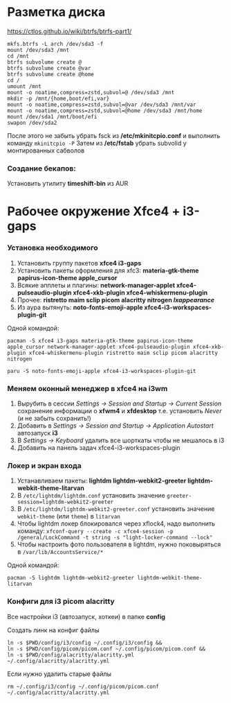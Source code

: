 # Разметка диска

https://ctlos.github.io/wiki/btrfs/btrfs-part1/

```
mkfs.btrfs -L arch /dev/sda3 -f
mount /dev/sda3 /mnt
cd /mnt
btrfs subvolume create @
btrfs subvolume create @var
btrfs subvolume create @home
cd /
umount /mnt
mount -o noatime,compress=zstd,subvol=@ /dev/sda3 /mnt
mkdir -p /mnt/{home,boot/efi,var}
mount -o noatime,compress=zstd,subvol=@var /dev/sda3 /mnt/var
mount -o noatime,compress=zstd,subvol=@home /dev/sda3 /mnt/home
mount /dev/sda1 /mnt/boot/efi
swapon /dev/sda2
```

После этого не забыть убрать fsck из **/etc/mkinitcpio.conf** и выполнить команду `mkinitcpio -P`
Затем из **/etc/fstab** убрать subvolid у монтированных сабволов

### Создание бекапов:

Установить утилиту **timeshift-bin** из AUR


# Рабочее окружение Xfce4 + i3-gaps

### Установка необходимого

1. Установить группу пакетов **xfce4 i3-gaps**
2. Установить пакеты оформления для xfc3: **materia-gtk-theme papirus-icon-theme apple_cursor**
3. Всякие апплеты и плагины: **network-manager-applet xfce4-pulseaudio-plugin xfce4-xkb-plugin xfce4-whiskermenu-plugin**
4. Прочее: **ristretto maim sclip picom alacritty nitrogen *lxappearance***
5. Из аура вытянуть: **noto-fonts-emoji-apple xfce4-i3-workspaces-plugin-git**

Одной командой:
```
pacman -S xfce4 i3-gaps materia-gtk-theme papirus-icon-theme apple_cursor network-manager-applet xfce4-pulseaudio-plugin xfce4-xkb-plugin xfce4-whiskermenu-plugin ristretto maim sclip picom alacritty nitrogen

paru -S noto-fonts-emoji-apple xfce4-i3-workspaces-plugin-git
```

### Меняем оконный менеджер в xfce4 на i3wm

1. Вырубить в сессии *Settings -> Session and Startup -> Current Session* сохранение информации о **xfwm4** и **xfdesktop** т.е. установить *Never* (и не забыть сохранить!)
2. Добавить в *Settings -> Session and Startup -> Application Autostart* автозапуск **i3**
3. В *Settings -> Keyboard* удалить все шорткаты чтобы не мешалось в i3
4. Добавить на панель задач xfce4-i3-workspaces-plugin

### Локер и экран входа

1. Устанавливаем пакеты: **lightdm lightdm-webkit2-greeter lightdm-webkit-theme-litarvan**
2. В `/etc/lightdm/lightdm.conf` установить значение `greeter-session=lightdm-webkit2-greeter`
3. В `/etc/lightdm/lightdm-webkit2-greeter.conf` установить значение `webkit-theme` (или `theme`) в `litarvan`
4. Чтобы lightdm локер блокировался через xflock4, надо выполнить команду: `xfconf-query --create -c xfce4-session -p /general/LockCommand -t string -s "light-locker-command --lock"`
5. Чтобы настроить фото пользователя в lightdm, нужно поковыряться в `/var/lib/AccountsService/*`

Одной командой:
```
pacman -S lightdm lightdm-webkit2-greeter lightdm-webkit-theme-litarvan
```

### Конфиги для i3 picom alacritty

Все настройки i3 (автозапуск, хоткеи) в папке **config**

Создать линк на конфиг файлы
```
ln -s $PWD/config/i3/config ~/.config/i3/config &&
ln -s $PWD/config/picom/picom.conf ~/.config/picom/picom.conf &&
ln -s $PWD/config/alacritty/alacritty.yml ~/.config/alacritty/alacritty.yml
```

Если нужно удалить старые файлы
```
rm ~/.config/i3/config ~/.config/picom/picom.conf ~/.config/alacritty/alacritty.yml
```
